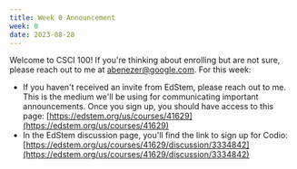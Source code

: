 ```yaml
---
title: Week 0 Announcement
week: 0
date: 2023-08-28
---
```


Welcome to CSCI 100! If you're thinking about enrolling but are not sure, please reach out to me at abenezer@google.com.
For this week:
- If you haven't received an invite from EdStem, please reach out to me. This is the medium we'll be using for communicating important announcements. Once you sign up, you should have access to this page: [https://edstem.org/us/courses/41629](https://edstem.org/us/courses/41629)
- In the EdStem discussion page, you'll find the link to sign up for Codio: [https://edstem.org/us/courses/41629/discussion/3334842](https://edstem.org/us/courses/41629/discussion/3334842) 